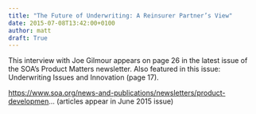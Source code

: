 ```yaml
---
title: "The Future of Underwriting: A Reinsurer Partner’s View"
date: 2015-07-08T13:42:00+0100
author: matt
draft: True
---
```

This interview with Joe Gilmour appears on page 26 in the latest issue of the SOA’s Product Matters newsletter. Also featured in this issue: Underwriting Issues and Innovation (page 17).

https://www.soa.org/news-and-publications/newsletters/product-developmen... (articles appear in June 2015 issue)
